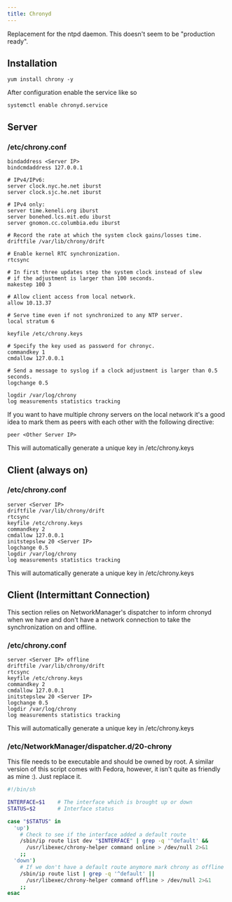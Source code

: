 ```yaml
---
title: Chronyd
---
```


Replacement for the ntpd daemon. This doesn't seem to be "production ready".

## Installation

```
yum install chrony -y
```

After configuration enable the service like so

```
systemctl enable chronyd.service
```

## Server

### /etc/chrony.conf

```
bindaddress <Server IP>
bindcmdaddress 127.0.0.1

# IPv4/IPv6:
server clock.nyc.he.net iburst
server clock.sjc.he.net iburst

# IPv4 only:
server time.keneli.org iburst
server bonehed.lcs.mit.edu iburst
server gnomon.cc.columbia.edu iburst

# Record the rate at which the system clock gains/losses time.
driftfile /var/lib/chrony/drift

# Enable kernel RTC synchronization.
rtcsync

# In first three updates step the system clock instead of slew
# if the adjustment is larger than 100 seconds.
makestep 100 3

# Allow client access from local network.
allow 10.13.37

# Serve time even if not synchronized to any NTP server.
local stratum 6

keyfile /etc/chrony.keys

# Specify the key used as password for chronyc.
commandkey 1
cmdallow 127.0.0.1

# Send a message to syslog if a clock adjustment is larger than 0.5 seconds.
logchange 0.5

logdir /var/log/chrony
log measurements statistics tracking
```

If you want to have multiple chrony servers on the local network it's a good
idea to mark them as peers with each other with the following directive:

```
peer <Other Server IP>
```

This will automatically generate a unique key in /etc/chrony.keys

## Client (always on)

### /etc/chrony.conf

```
server <Server IP>
driftfile /var/lib/chrony/drift
rtcsync
keyfile /etc/chrony.keys
commandkey 2
cmdallow 127.0.0.1
initstepslew 20 <Server IP>
logchange 0.5
logdir /var/log/chrony
log measurements statistics tracking
```

This will automatically generate a unique key in /etc/chrony.keys

## Client (Intermittant Connection)

This section relies on NetworkManager's dispatcher to inform chronyd when we
have and don't have a network connection to take the synchronization on and
offline.

### /etc/chrony.conf

```
server <Server IP> offline
driftfile /var/lib/chrony/drift
rtcsync
keyfile /etc/chrony.keys
commandkey 2
cmdallow 127.0.0.1
initstepslew 20 <Server IP>
logchange 0.5
logdir /var/log/chrony
log measurements statistics tracking
```

This will automatically generate a unique key in /etc/chrony.keys

### /etc/NetworkManager/dispatcher.d/20-chrony

This file needs to be executable and should be owned by root. A similar version
of this script comes with Fedora, however, it isn't quite as friendly as mine
:). Just replace it.

```sh
#!/bin/sh

INTERFACE=$1    # The interface which is brought up or down
STATUS=$2       # Interface status

case "$STATUS" in
  'up')
    # Check to see if the interface added a default route
    /sbin/ip route list dev "$INTERFACE" | grep -q '^default' &&
      /usr/libexec/chrony-helper command online > /dev/null 2>&1
    ;;
  'down')
    # If we don't have a default route anymore mark chrony as offline
    /sbin/ip route list | grep -q '^default' ||
      /usr/libexec/chrony-helper command offline > /dev/null 2>&1
    ;;
esac
```

